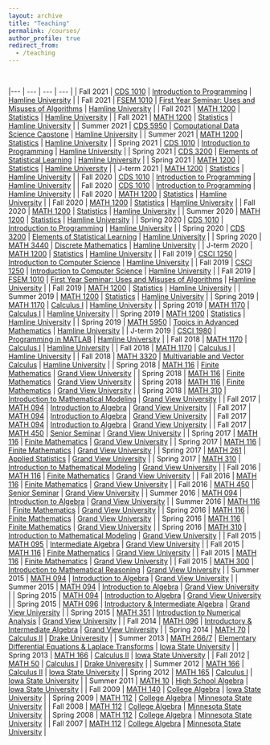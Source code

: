 ```yaml
---
layout: archive
title: "Teaching"
permalink: /courses/
author_profile: true
redirect_from:
  - /teaching
---
```



<br>


 |--- | --- | --- | --- | 
 | Fall 2021 | [CDS 1010](https://cerickson30.github.io/courses/CDS_1010-class-22) | [Introduction to Programming](https://cerickson30.github.io/courses/CDS_1010-class-22) | [Hamline University](https://www.hamline.edu) | 
 | Fall 2021 | [FSEM 1010](https://cerickson30.github.io/courses/FSEM_1010-class-23) | [First Year Seminar: Uses and Misuses of Algorithms](https://cerickson30.github.io/courses/FSEM_1010-class-23) | [Hamline University](https://www.hamline.edu) | 
 | Fall 2021 | [MATH 1200](https://cerickson30.github.io/courses/MATH_1200-class-20) | [Statistics](https://cerickson30.github.io/courses/MATH_1200-class-20) | [Hamline University](https://www.hamline.edu) | 
 | Fall 2021 | [MATH 1200](https://cerickson30.github.io/courses/MATH_1200-class-20) | [Statistics](https://cerickson30.github.io/courses/MATH_1200-class-20) | [Hamline University](https://www.hamline.edu) | 
 | Summer 2021 | [CDS 5950](https://cerickson30.github.io/courses/CDS_5950-class-26) | [Computational Data Science Capstone](https://cerickson30.github.io/courses/CDS_5950-class-26) | [Hamline University](https://www.hamline.edu) | 
 | Summer 2021 | [MATH 1200](https://cerickson30.github.io/courses/MATH_1200-class-20) | [Statistics](https://cerickson30.github.io/courses/MATH_1200-class-20) | [Hamline University](https://www.hamline.edu) | 
 | Spring 2021 | [CDS 1010](https://cerickson30.github.io/courses/CDS_1010-class-22) | [Introduction to Programming](https://cerickson30.github.io/courses/CDS_1010-class-22) | [Hamline University](https://www.hamline.edu) | 
 | Spring 2021 | [CDS 3200](https://cerickson30.github.io/courses/CDS_3200-class-24) | [Elements of Statistical Learning](https://cerickson30.github.io/courses/CDS_3200-class-24) | [Hamline University](https://www.hamline.edu) | 
 | Spring 2021 | [MATH 1200](https://cerickson30.github.io/courses/MATH_1200-class-20) | [Statistics](https://cerickson30.github.io/courses/MATH_1200-class-20) | [Hamline University](https://www.hamline.edu) | 
 | J-term 2021 | [MATH 1200](https://cerickson30.github.io/courses/MATH_1200-class-20) | [Statistics](https://cerickson30.github.io/courses/MATH_1200-class-20) | [Hamline University](https://www.hamline.edu) | 
 | Fall 2020 | [CDS 1010](https://cerickson30.github.io/courses/CDS_1010-class-22) | [Introduction to Programming](https://cerickson30.github.io/courses/CDS_1010-class-22) | [Hamline University](https://www.hamline.edu) | 
 | Fall 2020 | [CDS 1010](https://cerickson30.github.io/courses/CDS_1010-class-22) | [Introduction to Programming](https://cerickson30.github.io/courses/CDS_1010-class-22) | [Hamline University](https://www.hamline.edu) | 
 | Fall 2020 | [MATH 1200](https://cerickson30.github.io/courses/MATH_1200-class-20) | [Statistics](https://cerickson30.github.io/courses/MATH_1200-class-20) | [Hamline University](https://www.hamline.edu) | 
 | Fall 2020 | [MATH 1200](https://cerickson30.github.io/courses/MATH_1200-class-20) | [Statistics](https://cerickson30.github.io/courses/MATH_1200-class-20) | [Hamline University](https://www.hamline.edu) | 
 | Fall 2020 | [MATH 1200](https://cerickson30.github.io/courses/MATH_1200-class-20) | [Statistics](https://cerickson30.github.io/courses/MATH_1200-class-20) | [Hamline University](https://www.hamline.edu) | 
 | Summer 2020 | [MATH 1200](https://cerickson30.github.io/courses/MATH_1200-class-20) | [Statistics](https://cerickson30.github.io/courses/MATH_1200-class-20) | [Hamline University](https://www.hamline.edu) | 
 | Spring 2020 | [CDS 1010](https://cerickson30.github.io/courses/CDS_1010-class-22) | [Introduction to Programming](https://cerickson30.github.io/courses/CDS_1010-class-22) | [Hamline University](https://www.hamline.edu) | 
 | Spring 2020 | [CDS 3200](https://cerickson30.github.io/courses/CDS_3200-class-24) | [Elements of Statistical Learning](https://cerickson30.github.io/courses/CDS_3200-class-24) | [Hamline University](https://www.hamline.edu) | 
 | Spring 2020 | [MATH 3440](https://cerickson30.github.io/courses/MATH_3440-class-25) | [Discrete Mathematics](https://cerickson30.github.io/courses/MATH_3440-class-25) | [Hamline University](https://www.hamline.edu) | 
 | J-term 2020 | [MATH 1200](https://cerickson30.github.io/courses/MATH_1200-class-20) | [Statistics](https://cerickson30.github.io/courses/MATH_1200-class-20) | [Hamline University](https://www.hamline.edu) | 
 | Fall 2019 | [CSCI 1250](https://cerickson30.github.io/courses/CSCI_1250-class-22) | [Introduction to Computer Science](https://cerickson30.github.io/courses/CSCI_1250-class-22) | [Hamline University](https://www.hamline.edu) | 
 | Fall 2019 | [CSCI 1250](https://cerickson30.github.io/courses/CSCI_1250-class-22) | [Introduction to Computer Science](https://cerickson30.github.io/courses/CSCI_1250-class-22) | [Hamline University](https://www.hamline.edu) | 
 | Fall 2019 | [FSEM 1010](https://cerickson30.github.io/courses/FSEM_1010-class-23) | [First Year Seminar: Uses and Misuses of Algorithms](https://cerickson30.github.io/courses/FSEM_1010-class-23) | [Hamline University](https://www.hamline.edu) | 
 | Fall 2019 | [MATH 1200](https://cerickson30.github.io/courses/MATH_1200-class-20) | [Statistics](https://cerickson30.github.io/courses/MATH_1200-class-20) | [Hamline University](https://www.hamline.edu) | 
 | Summer 2019 | [MATH 1200](https://cerickson30.github.io/courses/MATH_1200-class-20) | [Statistics](https://cerickson30.github.io/courses/MATH_1200-class-20) | [Hamline University](https://www.hamline.edu) | 
 | Spring 2019 | [MATH 1170](https://cerickson30.github.io/courses/MATH_1170-class-3) | [Calculus I](https://cerickson30.github.io/courses/MATH_1170-class-3) | [Hamline University](https://www.hamline.edu) | 
 | Spring 2019 | [MATH 1170](https://cerickson30.github.io/courses/MATH_1170-class-3) | [Calculus I](https://cerickson30.github.io/courses/MATH_1170-class-3) | [Hamline University](https://www.hamline.edu) | 
 | Spring 2019 | [MATH 1200](https://cerickson30.github.io/courses/MATH_1200-class-20) | [Statistics](https://cerickson30.github.io/courses/MATH_1200-class-20) | [Hamline University](https://www.hamline.edu) | 
 | Spring 2019 | [MATH 5950](https://cerickson30.github.io/courses/MATH_5950-class-21) | [Topics in Advanced Mathematics](https://cerickson30.github.io/courses/MATH_5950-class-21) | [Hamline University](https://www.hamline.edu) | 
 | J-term 2019 | [CSCI 1980](https://cerickson30.github.io/courses/CSCI_1980-class-19) | [Programming in MATLAB](https://cerickson30.github.io/courses/CSCI_1980-class-19) | [Hamline University](https://www.hamline.edu) | 
 | Fall 2018 | [MATH 1170](https://cerickson30.github.io/courses/MATH_1170-class-3) | [Calculus I](https://cerickson30.github.io/courses/MATH_1170-class-3) | [Hamline University](https://www.hamline.edu) | 
 | Fall 2018 | [MATH 1170](https://cerickson30.github.io/courses/MATH_1170-class-3) | [Calculus I](https://cerickson30.github.io/courses/MATH_1170-class-3) | [Hamline University](https://www.hamline.edu) | 
 | Fall 2018 | [MATH 3320](https://cerickson30.github.io/courses/MATH_3320-class-18) | [Multivariable and Vector Calculus](https://cerickson30.github.io/courses/MATH_3320-class-18) | [Hamline University](https://www.hamline.edu) | 
 | Spring 2018 | [MATH 116](https://cerickson30.github.io/courses/MATH_116-class-12) | [Finite Mathematics](https://cerickson30.github.io/courses/MATH_116-class-12) | [Grand View University](https://www.grandview.edu) | 
 | Spring 2018 | [MATH 116](https://cerickson30.github.io/courses/MATH_116-class-12) | [Finite Mathematics](https://cerickson30.github.io/courses/MATH_116-class-12) | [Grand View University](https://www.grandview.edu) | 
 | Spring 2018 | [MATH 116](https://cerickson30.github.io/courses/MATH_116-class-12) | [Finite Mathematics](https://cerickson30.github.io/courses/MATH_116-class-12) | [Grand View University](https://www.grandview.edu) | 
 | Spring 2018 | [MATH 310](https://cerickson30.github.io/courses/MATH_310-class-15) | [Introduction to Mathematical Modeling](https://cerickson30.github.io/courses/MATH_310-class-15) | [Grand View University](https://www.grandview.edu) | 
 | Fall 2017 | [MATH 094](https://cerickson30.github.io/courses/MATH_094-class-9) | [Introduction to Algebra](https://cerickson30.github.io/courses/MATH_094-class-9) | [Grand View University](https://www.grandview.edu) | 
 | Fall 2017 | [MATH 094](https://cerickson30.github.io/courses/MATH_094-class-9) | [Introduction to Algebra](https://cerickson30.github.io/courses/MATH_094-class-9) | [Grand View University](https://www.grandview.edu) | 
 | Fall 2017 | [MATH 094](https://cerickson30.github.io/courses/MATH_094-class-9) | [Introduction to Algebra](https://cerickson30.github.io/courses/MATH_094-class-9) | [Grand View University](https://www.grandview.edu) | 
 | Fall 2017 | [MATH 450](https://cerickson30.github.io/courses/MATH_450-class-16) | [Senior Seminar](https://cerickson30.github.io/courses/MATH_450-class-16) | [Grand View University](https://www.grandview.edu) | 
 | Spring 2017 | [MATH 116](https://cerickson30.github.io/courses/MATH_116-class-12) | [Finite Mathematics](https://cerickson30.github.io/courses/MATH_116-class-12) | [Grand View University](https://www.grandview.edu) | 
 | Spring 2017 | [MATH 116](https://cerickson30.github.io/courses/MATH_116-class-12) | [Finite Mathematics](https://cerickson30.github.io/courses/MATH_116-class-12) | [Grand View University](https://www.grandview.edu) | 
 | Spring 2017 | [MATH 261](https://cerickson30.github.io/courses/MATH_261-class-17) | [Applied Statistics](https://cerickson30.github.io/courses/MATH_261-class-17) | [Grand View University](https://www.grandview.edu) | 
 | Spring 2017 | [MATH 310](https://cerickson30.github.io/courses/MATH_310-class-15) | [Introduction to Mathematical Modeling](https://cerickson30.github.io/courses/MATH_310-class-15) | [Grand View University](https://www.grandview.edu) | 
 | Fall 2016 | [MATH 116](https://cerickson30.github.io/courses/MATH_116-class-12) | [Finite Mathematics](https://cerickson30.github.io/courses/MATH_116-class-12) | [Grand View University](https://www.grandview.edu) | 
 | Fall 2016 | [MATH 116](https://cerickson30.github.io/courses/MATH_116-class-12) | [Finite Mathematics](https://cerickson30.github.io/courses/MATH_116-class-12) | [Grand View University](https://www.grandview.edu) | 
 | Fall 2016 | [MATH 450](https://cerickson30.github.io/courses/MATH_450-class-16) | [Senior Seminar](https://cerickson30.github.io/courses/MATH_450-class-16) | [Grand View University](https://www.grandview.edu) | 
 | Summer 2016 | [MATH 094](https://cerickson30.github.io/courses/MATH_094-class-9) | [Introduction to Algebra](https://cerickson30.github.io/courses/MATH_094-class-9) | [Grand View University](https://www.grandview.edu) | 
 | Summer 2016 | [MATH 116](https://cerickson30.github.io/courses/MATH_116-class-12) | [Finite Mathematics](https://cerickson30.github.io/courses/MATH_116-class-12) | [Grand View University](https://www.grandview.edu) | 
 | Spring 2016 | [MATH 116](https://cerickson30.github.io/courses/MATH_116-class-12) | [Finite Mathematics](https://cerickson30.github.io/courses/MATH_116-class-12) | [Grand View University](https://www.grandview.edu) | 
 | Spring 2016 | [MATH 116](https://cerickson30.github.io/courses/MATH_116-class-12) | [Finite Mathematics](https://cerickson30.github.io/courses/MATH_116-class-12) | [Grand View University](https://www.grandview.edu) | 
 | Spring 2016 | [MATH 310](https://cerickson30.github.io/courses/MATH_310-class-15) | [Introduction to Mathematical Modeling](https://cerickson30.github.io/courses/MATH_310-class-15) | [Grand View University](https://www.grandview.edu) | 
 | Fall 2015 | [MATH 095](https://cerickson30.github.io/courses/MATH_095-class-11) | [Intermediate Algebra](https://cerickson30.github.io/courses/MATH_095-class-11) | [Grand View University](https://www.grandview.edu) | 
 | Fall 2015 | [MATH 116](https://cerickson30.github.io/courses/MATH_116-class-12) | [Finite Mathematics](https://cerickson30.github.io/courses/MATH_116-class-12) | [Grand View University](https://www.grandview.edu) | 
 | Fall 2015 | [MATH 116](https://cerickson30.github.io/courses/MATH_116-class-12) | [Finite Mathematics](https://cerickson30.github.io/courses/MATH_116-class-12) | [Grand View University](https://www.grandview.edu) | 
 | Fall 2015 | [MATH 300](https://cerickson30.github.io/courses/MATH_300-class-13) | [Introduction to Mathematical Reasoning](https://cerickson30.github.io/courses/MATH_300-class-13) | [Grand View University](https://www.grandview.edu) | 
 | Summer 2015 | [MATH 094](https://cerickson30.github.io/courses/MATH_094-class-9) | [Introduction to Algebra](https://cerickson30.github.io/courses/MATH_094-class-9) | [Grand View University](https://www.grandview.edu) | 
 | Summer 2015 | [MATH 094](https://cerickson30.github.io/courses/MATH_094-class-9) | [Introduction to Algebra](https://cerickson30.github.io/courses/MATH_094-class-9) | [Grand View University](https://www.grandview.edu) | 
 | Spring 2015 | [MATH 094](https://cerickson30.github.io/courses/MATH_094-class-9) | [Introduction to Algebra](https://cerickson30.github.io/courses/MATH_094-class-9) | [Grand View University](https://www.grandview.edu) | 
 | Spring 2015 | [MATH 096](https://cerickson30.github.io/courses/MATH_096-class-6) | [Introductory & Intermediate Algebra](https://cerickson30.github.io/courses/MATH_096-class-6) | [Grand View University](https://www.grandview.edu) | 
 | Spring 2015 | [MATH 351](https://cerickson30.github.io/courses/MATH_351-class-10) | [Introduction to Numerical Analysis](https://cerickson30.github.io/courses/MATH_351-class-10) | [Grand View University](https://www.grandview.edu) | 
 | Fall 2014 | [MATH 096](https://cerickson30.github.io/courses/MATH_096-class-6) | [Introductory & Intermediate Algebra](https://cerickson30.github.io/courses/MATH_096-class-6) | [Grand View University](https://www.grandview.edu) | 
 | Spring 2014 | [MATH 70](https://cerickson30.github.io/courses/MATH_70-class-4) | [Calculus II](https://cerickson30.github.io/courses/MATH_70-class-4) | [Drake Univeresity](https://www.drake.edu) | 
 | Summer 2013 | [MATH 266/7](https://cerickson30.github.io/courses/MATH_266/7-class-5) | [Elementary Differential Equations & Laplace Transforms](https://cerickson30.github.io/courses/MATH_266/7-class-5) | [Iowa State University](https://www.iastate.edu) | 
 | Spring 2013 | [MATH 166](https://cerickson30.github.io/courses/MATH_166-class-4) | [Calculus II](https://cerickson30.github.io/courses/MATH_166-class-4) | [Iowa State University](https://www.iastate.edu) | 
 | Fall 2012 | [MATH 50](https://cerickson30.github.io/courses/MATH_50-class-3) | [Calculus I](https://cerickson30.github.io/courses/MATH_50-class-3) | [Drake Univeresity](https://www.drake.edu) | 
 | Summer 2012 | [MATH 166](https://cerickson30.github.io/courses/MATH_166-class-4) | [Calculus II](https://cerickson30.github.io/courses/MATH_166-class-4) | [Iowa State University](https://www.iastate.edu) | 
 | Spring 2012 | [MATH 165](https://cerickson30.github.io/courses/MATH_165-class-3) | [Calculus I](https://cerickson30.github.io/courses/MATH_165-class-3) | [Iowa State University](https://www.iastate.edu) | 
 | Summer 2011 | [MATH 10](https://cerickson30.github.io/courses/MATH_10-class-2) | [High School Algebra](https://cerickson30.github.io/courses/MATH_10-class-2) | [Iowa State University](https://www.iastate.edu) | 
 | Fall 2009 | [MATH 140](https://cerickson30.github.io/courses/MATH_140-class-1) | [College Algebra](https://cerickson30.github.io/courses/MATH_140-class-1) | [Iowa State University](https://www.iastate.edu) | 
 | Spring 2009 | [MATH 112](https://cerickson30.github.io/courses/MATH_112-class-1) | [College Algebra](https://cerickson30.github.io/courses/MATH_112-class-1) | [Minnesota State University](https://www.mnsu.edu) | 
 | Fall 2008 | [MATH 112](https://cerickson30.github.io/courses/MATH_112-class-1) | [College Algebra](https://cerickson30.github.io/courses/MATH_112-class-1) | [Minnesota State University](https://www.mnsu.edu) | 
 | Spring 2008 | [MATH 112](https://cerickson30.github.io/courses/MATH_112-class-1) | [College Algebra](https://cerickson30.github.io/courses/MATH_112-class-1) | [Minnesota State University](https://www.mnsu.edu) | 
 | Fall 2007 | [MATH 112](https://cerickson30.github.io/courses/MATH_112-class-1) | [College Algebra](https://cerickson30.github.io/courses/MATH_112-class-1) | [Minnesota State University](https://www.mnsu.edu) | 
